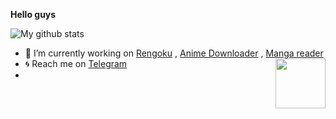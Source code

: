 <b>Hello guys</b>


![My github stats](https://github-readme-stats.vercel.app/api?username=nksama&show_icons=true&theme=radical&hide_title=true)

- 🔭 I’m currently working on [Rengoku](https://t.me/Rengokurobot) , [Anime Downloader](https://t.me/animedownloaderbbot) ,
[Manga reader](https://t.me/mangareadingweebbot)
- 🌀 Reach me on [Telegram](https://telegram.dog/nksama) <img src = https://i.pinimg.com/originals/25/d2/54/25d254df236c61306bceb86df5f671f1.gif width = 80 align = "right">
- 
